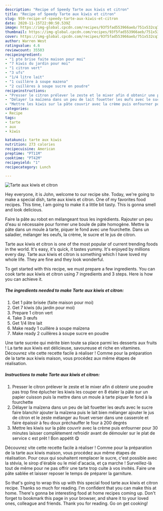 ```yaml
---
description: "Recipe of Speedy Tarte aux kiwis et citron"
title: "Recipe of Speedy Tarte aux kiwis et citron"
slug: 959-recipe-of-speedy-tarte-aux-kiwis-et-citron
date: 2020-11-15T22:00:50.539Z
image: https://img-global.cpcdn.com/recipes/93f5fad553966aeb/751x532cq70/tarte-aux-kiwis-et-citron-photo-principale-de-la-recette.jpg
thumbnail: https://img-global.cpcdn.com/recipes/93f5fad553966aeb/751x532cq70/tarte-aux-kiwis-et-citron-photo-principale-de-la-recette.jpg
cover: https://img-global.cpcdn.com/recipes/93f5fad553966aeb/751x532cq70/tarte-aux-kiwis-et-citron-photo-principale-de-la-recette.jpg
author: Warren West
ratingvalue: 4.6
reviewcount: 35503
recipeingredient:
- "1 pte brise faite maison pour moi"
- "7 kiwis du jardin pour moi"
- "1 citron vert"
- "3 ufs"
- "1/4 litre lait"
- "1 cuillère à soupe mazena"
- "2 cuillères à soupe sucre en poudre"
recipeinstructions:
- "Presser le citron prélever le zeste et le mixer afin d obtenir une poudre pas trop fine éplucher les kiwis les couper en 8 étaler la pâte sur un papier cuisson puis la mettre dans un moule à tarte piquer le fond à la fourchette"
- "Délayer la maïzena dans un peu de lait fouetter les œufs avec le sucre faire blanchir ajouter la maïzena puis le lait bien mélanger ajouter le jus de citron et le zeste mélanger au fouet verser dans une casserole et faire épaissir à feu doux préchauffer le four à 200 degrés"
- "Mettre les kiwis sur la pâte couvrir avec la crème puis enfourner pour 30 minutes laisser complètement refroidir avant de démouler sur le plat de service c est prêt ! Bon appétit 😋"
categories:
- Recipe
tags:
- tarte
- aux
- kiwis

katakunci: tarte aux kiwis 
nutrition: 273 calories
recipecuisine: American
preptime: "PT11M"
cooktime: "PT42M"
recipeyield: "1"
recipecategory: Lunch

---
```



![Tarte aux kiwis et citron](https://img-global.cpcdn.com/recipes/93f5fad553966aeb/751x532cq70/tarte-aux-kiwis-et-citron-photo-principale-de-la-recette.jpg)

Hey everyone, it is John, welcome to our recipe site. Today, we're going to make a special dish, tarte aux kiwis et citron. One of my favorites food recipes. This time, I am going to make it a little bit tasty. This is gonna smell and look delicious.

Faire la pâte au robot en mélangeant tous les ingrédients. Rajouter un peu d&#39;eau si nécessaire pour former une boule de pâte homogène. Mettre la pâte dans un moule à tarte, piquer le fond avec une fourchette. Dans un saladier, mélanger les oeufs, la crème, le sucre et le jus de citron.

Tarte aux kiwis et citron is one of the most popular of current trending foods in the world. It's easy, it's quick, it tastes yummy. It's enjoyed by millions every day. Tarte aux kiwis et citron is something which I have loved my whole life. They are fine and they look wonderful.


To get started with this recipe, we must prepare a few ingredients. You can cook tarte aux kiwis et citron using 7 ingredients and 3 steps. Here is how you can achieve it.

<!--inarticleads1-->

##### The ingredients needed to make Tarte aux kiwis et citron:

1. Get 1 pâte brisée (faite maison pour moi)
1. Get 7 kiwis (du jardin pour moi)
1. Prepare 1 citron vert
1. Take 3 œufs
1. Get 1/4 litre lait
1. Make ready 1 cuillère à soupe maïzena
1. Make ready 2 cuillères à soupe sucre en poudre


Une tarte sucrée qui mérite bien toute sa place parmi les desserts aux fruits ! La tarte aux kiwis est délicieuse, savoureuse et riche en vitamines. Découvrez vite cette recette facile à réaliser ! Comme pour la préparation de la tarte aux kiwis maison, vous procédez aux même étapes de réalisation. 

<!--inarticleads2-->

##### Instructions to make Tarte aux kiwis et citron:

1. Presser le citron prélever le zeste et le mixer afin d obtenir une poudre pas trop fine éplucher les kiwis les couper en 8 étaler la pâte sur un papier cuisson puis la mettre dans un moule à tarte piquer le fond à la fourchette
1. Délayer la maïzena dans un peu de lait fouetter les œufs avec le sucre faire blanchir ajouter la maïzena puis le lait bien mélanger ajouter le jus de citron et le zeste mélanger au fouet verser dans une casserole et faire épaissir à feu doux préchauffer le four à 200 degrés
1. Mettre les kiwis sur la pâte couvrir avec la crème puis enfourner pour 30 minutes laisser complètement refroidir avant de démouler sur le plat de service c est prêt ! Bon appétit 😋


Découvrez vite cette recette facile à réaliser ! Comme pour la préparation de la tarte aux kiwis maison, vous procédez aux même étapes de réalisation. Pour ceux qui souhaitent remplacer le sucre, c&#39;est possible avec la stévia, le sirop d&#39;érable ou le miel d&#39;acacia, et ça marche ! Surveillez-là tout de même pour ne pas offrir une tarte trop cuite à vos invités. Faire une pâte sablée et laisser reposer le temps de préparer la garniture. 

So that's going to wrap this up with this special food tarte aux kiwis et citron recipe. Thanks so much for reading. I'm confident that you can make this at home. There's gonna be interesting food at home recipes coming up. Don't forget to bookmark this page in your browser, and share it to your loved ones, colleague and friends. Thank you for reading. Go on get cooking!
